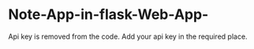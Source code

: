 # Note-App-in-flask-Web-App-

Api key is removed from the code.
Add your api key in the required place.
